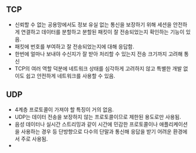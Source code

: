 ## TCP
- 신뢰할 수 없는 공용망에서도 정보 유실 없는 통신을 보장하기 위해 세션을 안전하게 연결하고 데이터를 분할하고 분할된 패킷이 잘 전송되었는지 확인하는 기능이 있음.
- 패킷에 번호를 부여하고 잘 전송되었는지에 대해 응답함.
- 한번에 얼마나 보내야 수신지가 잘 받아  처리할 수 있는지 전송 크기까지 고려해 통신
- TCP의 여러 역할 덕분에 네트워크 상태를 심각하게 고려하지 않고 특별한 개발 없이도 쉽고 안전하게 네트워크를 사용할 수 있음.

## UDP
- 4계층 프로토콜이 가져야 할 특징이 거의 없음.
- UDP는 데이터 전송을 보장하지 않는 프로토콜이므로 제한된 용도로만 사용됨.
- 음성 데이터나 실시간 스트리밍과 같이 시간에 민감한 프로토콜이나 애플리케이션을 사용하는 경우 등 단방향으로 다수의 단말과 통신해 응답을 받기 어려운 환경에서 주로 사용됨.
- 
